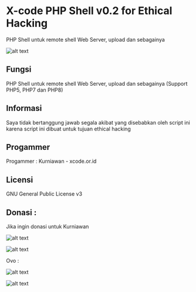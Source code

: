 # X-code PHP Shell v0.2 for Ethical Hacking
PHP Shell untuk remote shell Web Server, upload dan sebagainya

![alt text](http://xcode.or.id/04_small-logo.png)

Fungsi
------
PHP Shell untuk remote shell Web Server, upload dan sebagainya (Support PHP5, PHP7 dan PHP8)


Informasi
---------
Saya tidak bertanggung jawab segala akibat yang disebabkan oleh script ini karena script ini dibuat untuk tujuan ethical hacking

Progammer
------- 

Progammer : Kurniawan - xcode.or.id


Licensi
------- 

GNU General Public License v3


Donasi :
--------

Jika ingin donasi untuk Kurniawan 

![alt text](http://xcodeserver.my.id/gofood.png)

![alt text](http://xcodeserver.my.id/gopay.png)

Ovo :

![alt text](http://xcodeserver.my.id/ovo3.png)

![alt text](http://xcodeserver.my.id/ovo2.png)
